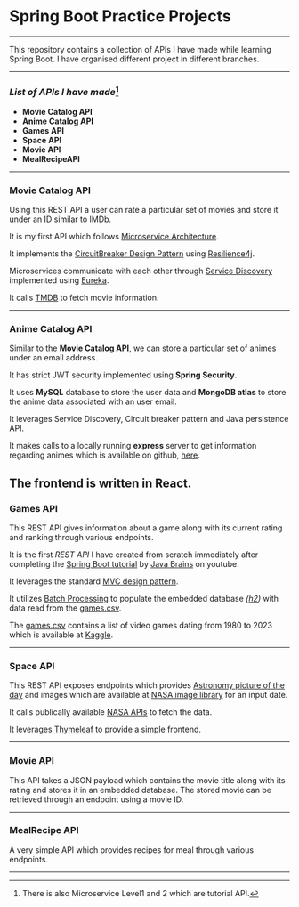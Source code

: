 # Spring Boot Practice Projects

---

This repository contains a collection of APIs I have made while learning Spring Boot. I have organised different project in different branches.

--- 
### _List of APIs I have made_[^1]
* **Movie Catalog API**
* **Anime Catalog API**
* **Games API**
* **Space API**
* **Movie API**
* **MealRecipeAPI**

---
### Movie Catalog API
Using this REST API a user can rate a particular set of movies and store it under an ID similar to IMDb.

It is my first API which follows [Microservice Architecture](https://microservices.io).

It implements the [CircuitBreaker Design Pattern](https://learn.microsoft.com/en-us/azure/architecture/patterns/circuit-breaker) using [Resilience4j](https://resilience4j.readme.io/docs). 

Microservices communicate with each other through [Service Discovery](https://www.baeldung.com/cs/service-discovery-microservices) implemented using [Eureka](https://spring.io/guides/gs/service-registration-and-discovery/).

It calls [TMDB](https://www.themoviedb.org) to fetch movie information.

---

### Anime Catalog API
Similar to the __Movie Catalog API__, we can store a particular set of animes under an email address.

It has strict JWT security implemented using __Spring Security__.

It uses __MySQL__ database to store the user data and __MongoDB atlas__ to store the anime data associated with an user email.

It leverages Service Discovery, Circuit breaker pattern and Java persistence API.

It makes calls to a locally running __express__ server to get information regarding animes which is available on github, [here](https://github.com/riimuru/gogoanime-api).

The frontend is written in React. 
---

### Games API
This REST API gives information about a game along with its current rating and ranking through various endpoints.

It is the first _REST API_ I have created from scratch immediately after completing the [Spring Boot tutorial](https://www.youtube.com/playlist?list=PLqq-6Pq4lTTbx8p2oCgcAQGQyqN8XeA1x) by [Java Brains](https://www.youtube.com/@Java.Brains) on youtube.

It leverages the standard [MVC design pattern](https://developer.mozilla.org/en-US/docs/Glossary/MVC). 

It utilizes [Batch Processing](https://spring.io/guides/gs/batch-processing/) to populate the embedded database _([h2](https://www.baeldung.com/spring-boot-h2-database))_ with data read from the [games.csv](src/main/resources/gamesupdated.csv).

The [games.csv](src/main/resources/gamesupdated.csv) contains a list of video games dating from 1980 to 2023 which is available at [Kaggle](https://www.kaggle.com/datasets/arnabchaki/popular-video-games-1980-2023).


---
### Space API
This REST API exposes endpoints which provides [Astronomy picture of the day](https://apod.nasa.gov/apod/astropix.html) and images which are available at [NASA image library](https://www.nasa.gov/multimedia/imagegallery/index.html) for an input date.

It calls publically available [NASA APIs](https://api.nasa.gov) to fetch the data.

It leverages [Thymeleaf](https://www.thymeleaf.org) to provide a simple frontend.

---
### Movie API
This API takes a JSON payload which contains the movie title along with its rating and stores it in an embedded database. The stored movie can be retrieved through an endpoint using a movie ID.

---
### MealRecipe API
A very simple API which provides recipes for meal through various endpoints.

---

[^1]: There is also Microservice Level1 and 2 which are tutorial API.
